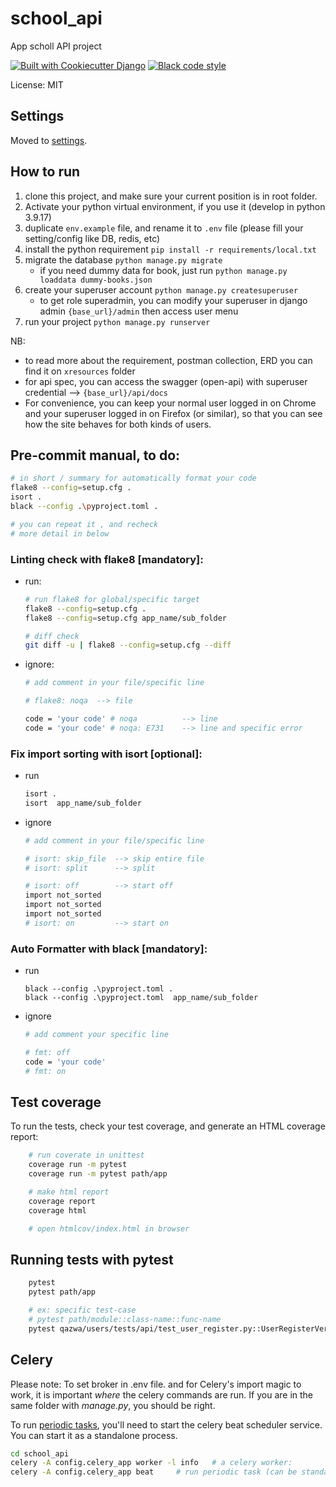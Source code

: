# school_api

App scholl API project

[![Built with Cookiecutter Django](https://img.shields.io/badge/built%20with-Cookiecutter%20Django-ff69b4.svg?logo=cookiecutter)](https://github.com/cookiecutter/cookiecutter-django/)
[![Black code style](https://img.shields.io/badge/code%20style-black-000000.svg)](https://github.com/ambv/black)

License: MIT

## Settings

Moved to [settings](http://cookiecutter-django.readthedocs.io/en/latest/settings.html).

## How to run
1. clone this project, and make sure your current position is in root folder.
2. Activate your python virtual environment, if you use it (develop in python 3.9.17)
3. duplicate `env.example` file, and rename it to `.env` file (please fill your setting/config like DB, redis, etc)
3. install the python requirement `pip install -r requirements/local.txt`
4. migrate the database `python manage.py migrate`
    - if you need dummy data for book, just run `python manage.py loaddata dummy-books.json`
5. create your superuser account `python manage.py createsuperuser`
    - to get role superadmin, you can modify your superuser in django admin `{base_url}/admin` then access user menu
6. run your project `python manage.py runserver`

NB: 
- to read more about the requirement, postman collection, ERD you can find it on `xresources` folder
- for api spec, you can access the swagger (open-api) with superuser credential -->  `{base_url}/api/docs` 
- For convenience, you can keep your normal user logged in on Chrome and your superuser logged in on Firefox (or similar), so that you can see how the site behaves for both kinds of users.

## Pre-commit manual, to do:
```sh
# in short / summary for automatically format your code
flake8 --config=setup.cfg .
isort .
black --config .\pyproject.toml .

# you can repeat it , and recheck
# more detail in below
```

### Linting check with flake8 [mandatory]:
- run:
    ```sh
    # run flake8 for global/specific target
    flake8 --config=setup.cfg .
    flake8 --config=setup.cfg app_name/sub_folder

    # diff check
    git diff -u | flake8 --config=setup.cfg --diff
    ```
- ignore:
    ```sh
    # add comment in your file/specific line

    # flake8: noqa  --> file

    code = 'your code' # noqa          --> line
    code = 'your code' # noqa: E731    --> line and specific error
    ```

### Fix import sorting with isort [optional]:
- run
    ```sh
    isort .
    isort  app_name/sub_folder
    ```
- ignore
    ```sh
    # add comment in your file/specific line

    # isort: skip_file  --> skip entire file
    # isort: split      --> split

    # isort: off        --> start off
    import not_sorted
    import not_sorted
    import not_sorted
    # isort: on         --> start on
    ```

### Auto Formatter with black [mandatory]:
- run
    ```
    black --config .\pyproject.toml .
    black --config .\pyproject.toml  app_name/sub_folder
    ```
- ignore
    ```sh
    # add comment your specific line

    # fmt: off
    code = 'your code'
    # fmt: on
    ```

## Test coverage

To run the tests, check your test coverage, and generate an HTML coverage report:

```sh
    # run coverate in unittest
    coverage run -m pytest
    coverage run -m pytest path/app

    # make html report
    coverage report
    coverage html

    # open htmlcov/index.html in browser
```

## Running tests with pytest
```sh
    pytest
    pytest path/app

    # ex: specific test-case
    # pytest path/module::class-name::func-name
    pytest qazwa/users/tests/api/test_user_register.py::UserRegisterVerifyOtpTest::test_success_verify_otp
```


## Celery

Please note: To set broker in .env file. and for Celery's import magic to work, it is important _where_ the celery commands are run. If you are in the same folder with _manage.py_, you should be right.

To run [periodic tasks](https://docs.celeryq.dev/en/stable/userguide/periodic-tasks.html), you'll need to start the celery beat scheduler service. You can start it as a standalone process.

```bash
cd school_api
celery -A config.celery_app worker -l info   # a celery worker:
celery -A config.celery_app beat     # run periodic task (can be standalone process)
```
